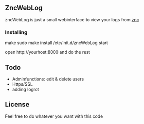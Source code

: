 ## ZncWebLog
zncWebLog is just a small webinterface to view your logs from [znc](https://github.com/znc)

### Installing
make 
sudo make install
/etc/init.d/zncWebLog start

open http://yourhost:8000 and do the rest

## Todo
* Adminfunctions: edit & delete users
* Https/SSL
* adding logrot

## License
Feel free to do whatever you want with this code

